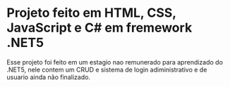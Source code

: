 # Projeto feito em HTML, CSS, JavaScript e C# em fremework .NET5
 Esse projeto foi feito em um estagio nao remunerado para aprendizado do .NET5, nele contem um CRUD e sistema de login adiministrativo e de usuario ainda não finalizado.
